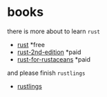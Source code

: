 # books

there is more about to learn `rust`

- [rust](https://doc.rust-lang.org/book/) *free
- [rust-2nd-edition](https://nostarch.com/rust-programming-language-2nd-edition) *paid
- [rust-for-rustaceans](https://nostarch.com/rust-rustaceans) *paid

and please finish `rustlings`

- [rustlings](https://github.com/rust-lang/rustlings)
